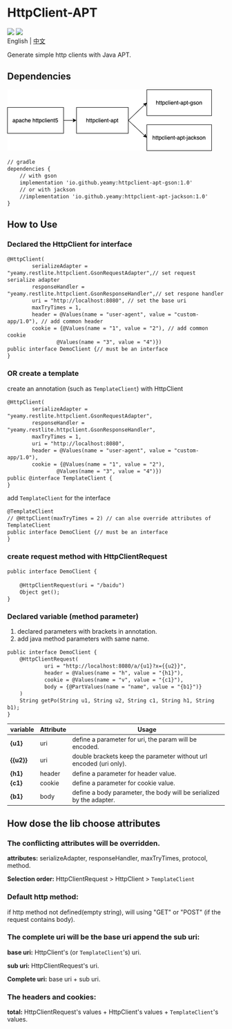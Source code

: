 # HttpClient-APT
[![](https://img.shields.io/badge/platform-Java1.8+-red)](https://developer.android.com/reference/android/database/sqlite/SQLiteDatabase) [![](https://img.shields.io/github/license/Yeamy/httpclient-apt)](https://github.com/Yeamy/httpclient-apt/blob/master/LICENSE)  
English | [中文](README-CN.md)

Generate simple http clients with Java APT.

## Dependencies

![dependencies](dependencies.png)
```
// gradle
dependencies {
    // with gson
    implementation 'io.github.yeamy:httpclient-apt-gson:1.0'
    // or with jackson
    //implementation 'io.github.yeamy:httpclient-apt-jackson:1.0'
}
```
## How to Use

### Declared the HttpClient for interface

```
@HttpClient(
        serializeAdapter = "yeamy.restlite.httpclient.GsonRequestAdapter",// set request serialize adapter
        responseHandler = "yeamy.restlite.httpclient.GsonResponseHandler",// set respone handler
        uri = "http://localhost:8080", // set the base uri
        maxTryTimes = 1,
        header = @Values(name = "user-agent", value = "custom-app/1.0"), // add common header
        cookie = {@Values(name = "1", value = "2"), // add common cookie
                @Values(name = "3", value = "4")})
public interface DemoClient {// must be an interface
}
```

### OR create a template

create an annotation (such as `TemplateClient`) with HttpClient

```
@HttpClient(
        serializeAdapter = "yeamy.restlite.httpclient.GsonRequestAdapter",
        responseHandler = "yeamy.restlite.httpclient.GsonResponseHandler",
        maxTryTimes = 1,
        uri = "http://localhost:8080",
        header = @Values(name = "user-agent", value = "custom-app/1.0"),
        cookie = {@Values(name = "1", value = "2"),
                @Values(name = "3", value = "4")})
public @interface TemplateClient {
}
```

add `TemplateClient` for the interface

```
@TemplateClient
// @HttpClient(maxTryTimes = 2) // can alse override attributes of TemplateClient
public interface DemoClient {// must be an interface
}
```

### create request method with HttpClientRequest

```
public interface DemoClient {

    @HttpClientRequest(uri = "/baidu")
    Object get();
}
```

### Declared variable (method parameter)

1. declared parameters with brackets in annotation.
2. add java method parameters with same name.

```
public interface DemoClient {
    @HttpClientRequest(
            uri = "http://localhost:8080/a/{u1}?x={{u2}}",
            header = @Values(name = "h", value = "{h1}"),
            cookie = @Values(name = "v", value = "{c1}"),
            body = {@PartValues(name = "name", value = "{b1}")}
    )
    String getPo(String u1, String u2, String c1, String h1, String b1);
}
```

| variable   | Attribute | Usage                                                                |
|------------|-----------|----------------------------------------------------------------------|
| **{u1}**   | uri       | define a parameter for uri, the param will be encoded.               |
| **{{u2}}** | uri       | double brackets keep the parameter without url encoded (uri only).   |
| **{h1}**   | header    | define a parameter for header value.                                 |
| **{c1}**   | cookie    | define a parameter for cookie value.                                 |
| **{b1}**   | body      | define a body parameter, the body will be serialized by the adapter. |

## How dose the lib choose attributes

### The conflicting attributes will be overridden.

**attributes:** serializeAdapter, responseHandler, maxTryTimes, protocol, method.

**Selection order:** HttpClientRequest > HttpClient > `TemplateClient`

### Default http method:

if http method not defined(empty string), will using "GET" or "POST" (if the request contains body).

### The complete uri will be the base uri append the sub uri:

**base uri:** HttpClient's (or `TemplateClient`'s) uri.

**sub uri:** HttpClientRequest's uri.

**Complete uri:** base uri + sub uri.

### The headers and cookies:

**total:**  HttpClientRequest's values + HttpClient's values + `TemplateClient`'s values.